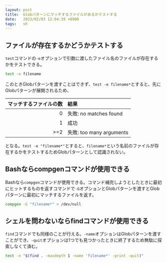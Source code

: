 ```yaml
---
layout: post
title:  Globパターンにマッチするファイルがあるかテストする
date:   2023/02/03 12:04:39 +0900
tags:   sh
---
```


## ファイルが存在するかどうかテストする

`test`コマンドの`-e`オプションで引数に渡したファイル名のファイルが存在するかをテストできる。

```sh
test -e filename
```

このときGlobパターンを渡すことはできず、`test -e filename*`とすると、先にGlobパターンが展開されるため、

|マッチするファイルの数|結果                    |
|---------------------:|:-----------------------|
|                     0|失敗: no matches found  |
|                     1|成功                    |
|                   >=2|失敗: too many arguments|

となる。`test -e "filename*"`とすると、`filename*`という名前のファイルが存在するかをテストするためGlobパターンとして認識されない。

## Bashならcompgenコマンドが使用できる

Bashなら`compgen`コマンドが使用できる。コマンド補完しようとしたときに最初にヒットするものを返すコマンドで`-G`オプションとGlobパターンを渡すとGlobパターンに最初にマッチするファイルを返す。

```sh
compgen -G "filename*" > /dev/null
```

## シェルを問わないならfindコマンドが使用できる

`find`コマンドでも同様のことが行える。`-name`オプションはGlobパターンを渡すことができ、`-quit`オプションは1つでも見つかったときに終了するため無駄に探索しなくて済む。

```sh
test -n "$(find . -maxdepth 1 -name 'filename*' -print -quit)"
```
